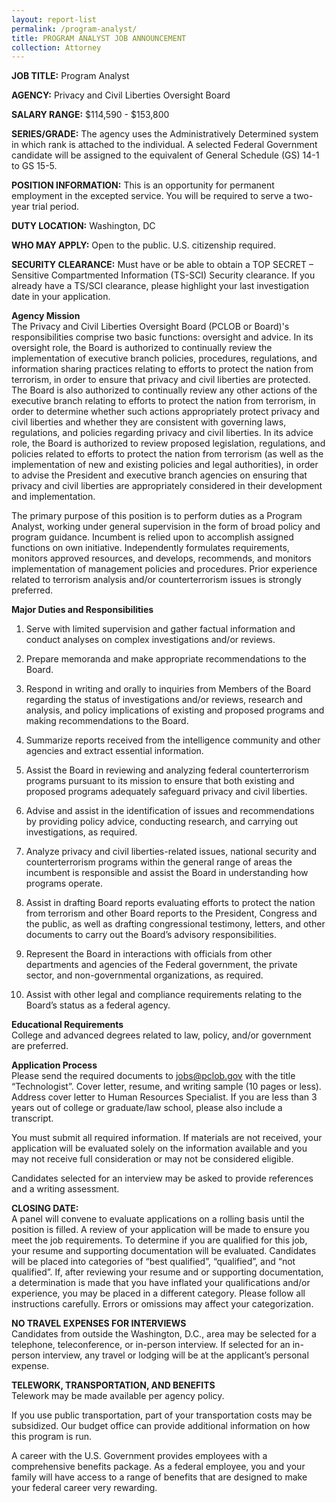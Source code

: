 ```yaml
---
layout: report-list
permalink: /program-analyst/
title: PROGRAM ANALYST JOB ANNOUNCEMENT
collection: Attorney
---
```


**JOB TITLE:** Program Analyst

**AGENCY:** Privacy and Civil Liberties Oversight Board  

**SALARY RANGE:** $114,590 - $153,800

**SERIES/GRADE:** The agency uses the Administratively Determined system in which rank is attached to the individual. A selected Federal Government candidate will be assigned to the equivalent of General Schedule (GS) 14-1 to GS 15-5.

**POSITION INFORMATION:** This is an opportunity for permanent employment in the excepted service. You will be required to serve a two-year trial period.

**DUTY LOCATION:** Washington, DC  

**WHO MAY APPLY:** Open to the public. U.S. citizenship required. 

**SECURITY CLEARANCE:** Must have or be able to obtain a TOP SECRET – Sensitive Compartmented Information (TS-SCI) Security clearance.  If you already have a TS/SCI clearance, please highlight your last investigation date in your application.

**Agency Mission**  
The Privacy and Civil Liberties Oversight Board (PCLOB or Board)'s responsibilities comprise two basic functions: oversight and advice. In its oversight role, the Board is authorized to continually review the implementation of executive branch policies, procedures, regulations, and information sharing practices relating to efforts to protect the nation from terrorism, in order to ensure that privacy and civil liberties are protected. The Board is also authorized to continually review any other actions of the executive branch relating to efforts to protect the nation from terrorism, in order to determine whether such actions appropriately protect privacy and civil liberties and whether they are consistent with governing laws, regulations, and policies regarding privacy and civil liberties. In its advice role, the Board is authorized to review proposed legislation, regulations, and policies related to efforts to protect the nation from terrorism (as well as the implementation of new and existing policies and legal authorities), in order to advise the President and executive branch agencies on ensuring that privacy and civil liberties are appropriately considered in their development and implementation.

The primary purpose of this position is to perform duties as a Program Analyst, working under general supervision in the form of broad policy and program guidance. Incumbent is relied upon to accomplish assigned functions on own initiative. Independently formulates requirements, monitors approved resources, and develops, recommends, and monitors implementation of management policies and procedures. Prior experience related to terrorism analysis and/or counterterrorism issues is strongly preferred.

**Major Duties and Responsibilities**  
1.	Serve with limited supervision and gather factual information and conduct analyses on complex investigations and/or reviews.

2.	Prepare memoranda and make appropriate recommendations to the Board.

3.	Respond in writing and orally to inquiries from Members of the Board regarding the status of investigations and/or reviews, research and analysis, and policy implications of existing and proposed programs and making recommendations to the Board.

4.	Summarize reports received from the intelligence community and other agencies and extract essential information.

5.	Assist the Board in reviewing and analyzing federal counterterrorism programs pursuant to its mission to ensure that both existing and proposed programs adequately safeguard privacy and civil liberties.

6.	Advise and assist in the identification of issues and recommendations by providing policy advice, conducting research, and carrying out investigations, as required.

7.	Analyze privacy and civil liberties-related issues, national security and counterterrorism programs within the general range of areas the incumbent is responsible and assist the Board in understanding how programs operate.

8.	Assist in drafting Board reports evaluating efforts to protect the nation from terrorism and other Board reports to the President, Congress and the public, as well as drafting congressional testimony, letters, and other documents to carry out the Board’s advisory responsibilities.

9.	Represent the Board in interactions with officials from other departments and agencies of the Federal government, the private sector, and non-governmental organizations, as required.

10.	Assist with other legal and compliance requirements relating to the Board’s status as a federal agency.

**Educational Requirements**  
College and advanced degrees related to law, policy, and/or government are preferred.

**Application Process**  
Please send the required documents to jobs@pclob.gov with the title “Technologist”.
Cover letter, resume, and writing sample (10 pages or less). Address cover letter to Human Resources Specialist. If you are less than 3 years out of college or graduate/law school, please also include a transcript.  

You must submit all required information. If materials are not received, your application will be evaluated solely on the information available and you may not receive full consideration or may not be considered eligible.  

Candidates selected for an interview may be asked to provide references and a writing assessment.

**CLOSING DATE:**  
A panel will convene to evaluate applications on a rolling basis until the position is filled. A review of your application will be made to ensure you meet the job requirements. To determine if you are qualified for this job, your resume and supporting documentation will be evaluated. Candidates will be placed into categories of “best qualified”, “qualified”, and “not qualified”. If, after reviewing your resume and or supporting documentation, a determination is made that you have inflated your qualifications and/or experience, you may be placed in a different category. Please follow all instructions carefully. Errors or omissions may affect your categorization.

**NO TRAVEL EXPENSES FOR INTERVIEWS**  
Candidates from outside the Washington, D.C., area may be selected for a telephone, teleconference, or in-person interview. If selected for an in-person interview, any travel or lodging will be at the applicant’s personal expense.

**TELEWORK, TRANSPORTATION, AND BENEFITS**  
Telework may be made available per agency policy.  

If you use public transportation, part of your transportation costs may be subsidized. Our budget office can provide additional information on how this program is run.

A career with the U.S. Government provides employees with a comprehensive benefits package. As a federal employee, you and your family will have access to a range of benefits that are designed to make your federal career very rewarding.
